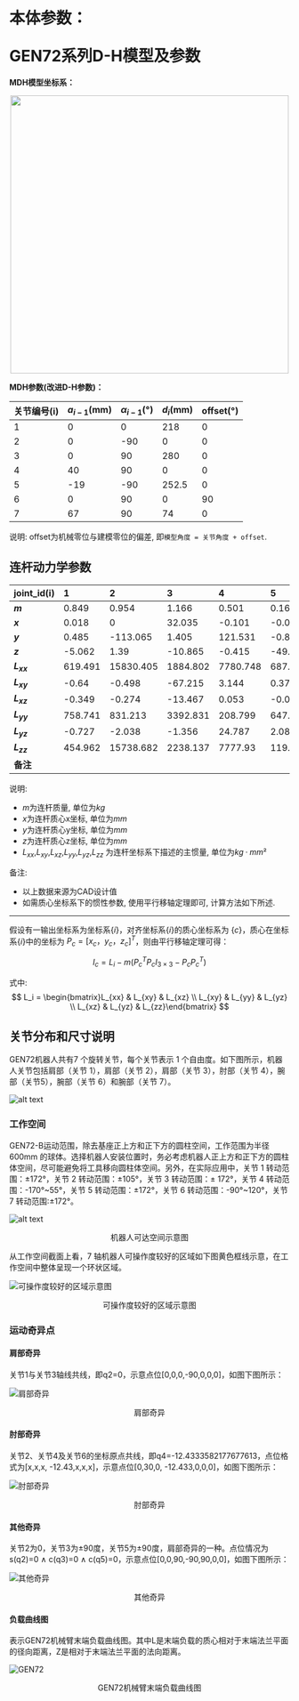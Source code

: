 # <p class="hidden">本体参数：</p>GEN72系列D-H模型及参数

**MDH模型坐标系：**

<div align="center"> <img src="../robotParameter/doc/GEN72.png" width = 500 /> </div>

**MDH参数(改进D-H参数)：**

|关节编号(i)|$a_{i-1}$(mm)|$\alpha_{i -1}$(°)|$d_i$(mm)|offset(°)|
|:--|:--|:--|:--|:--|
|   1   |   0   |   0   |  218   |  0  |
|   2   |   0   |   -90 |   0    |  0  |
|   3   |   0   |   90  |   280  |  0  |
|   4   |   40  |   90  |   0    |  0  |
|   5   |   -19 |   -90 |  252.5 |  0  |
|   6   |   0   |   90  |   0    |  90 |
|   7   |   67  |   90  |   74   |  0  |

说明: offset为机械零位与建模零位的偏差, 即`模型角度 = 关节角度 + offset`.

## 连杆动力学参数

|   joint_id(i)   |  1    |  2    |  3    |  4    |  5    |  6    |  7    |
|:--   |:--    |:--    |:--    |:--    |:--    |:--    |:--    |
| **$m$**       | 0.849  | 0.954  | 1.166  | 0.501  | 0.164  | 0.92   | 0     |
| **$x$**       | 0.018  | 0      | 32.035 | -0.101 | -0.012 | 33.677 | 0     |
| **$y$**       | 0.485  | -113.065| 1.405  | 121.531 | -0.835 | -24.499 | 0     |
| **$z$**       | -5.062 | 1.39   | -10.865 | -0.415 | -49.324 | -0.234 | 0     |
| **$L_{xx}$**  | 619.491  | 15830.405 | 1884.802 | 7780.748 | 687.831 | 1468.45 | 0     |
| **$L_{xy}$**  | -0.64   | -0.498 | -67.215 | 3.144  | 0.372  | 1506.848 | 0     |
| **$L_{xz}$**  | -0.349  | -0.274 | -13.467 | 0.053  | -0.062 | 14.523 | 0     |
| **$L_{yy}$**  | 758.741 | 831.213 | 3392.831 | 208.799 | 647.655 | 2422.923 | 0     |
| **$L_{yz}$**  | -0.727  | -2.038 | -1.356  | 24.787 | 2.089  | -10.309 | 0     |
| **$L_{zz}$**  | 454.962 | 15738.682 | 2238.137 | 7777.93 | 119.871 | 3549.823 | 0     |
| **备注**       |         |         |         |         |         |         |  |

说明:

- $m$为连杆质量, 单位为$kg$
- $x$为连杆质心x坐标, 单位为$mm$
- $y$为连杆质心y坐标, 单位为$mm$
- $z$为连杆质心z坐标, 单位为$mm$
- $L_{xx}$,$L_{xy}$,$L_{xz}$,$L_{yy}$,$L_{yz}$,$L_{zz}$ 为连杆坐标系下描述的主惯量, 单位为$kg·mm²$

备注:

- 以上数据来源为CAD设计值
- 如需质心坐标系下的惯性参数, 使用平行移轴定理即可, 计算方法如下所述.

---

假设有一输出坐标系为坐标系$\{i\}$，对齐坐标系$\{i\}$的质心坐标系为 $\{c\}$，质心在坐标系$\{i\}$中的坐标为 $P_c = [x_c  ，y_c， z_c]^T$，则由平行移轴定理可得：

$$I_c = L_i - m (P_{c}^{T}P_cI_{3×3} - P_cP_{c}^{T})$$

式中:
$$
L_i = \begin{bmatrix}L_{xx} & L_{xy} & L_{xz} \\ L_{xy} & L_{yy} & L_{yz} \\ L_{xz} & L_{yz} & L_{zz}\end{bmatrix}
$$

## 关节分布和尺寸说明

GEN72机器人共有7 个旋转关节，每个关节表示 1 个自由度。如下图所示，机器人关节包括肩部（关节 1），肩部（关节 2），肩部（关节 3），肘部（关节 4），腕部（关节5），腕部（关节 6）和腕部（关节 7）。

![alt text](<../robotParameter/doc/GEN_72_image1.png>)

### 工作空间

GEN72-B运动范围，除去基座正上方和正下方的圆柱空间，工作范围为半径 600mm 的球体。选择机器人安装位置时，务必考虑机器人正上方和正下方的圆柱体空间，尽可能避免将工具移向圆柱体空间。另外，在实际应用中，关节 1 转动范围：±172°，关节 2 转动范围：±105°，关节 3 转动范围：± 172°，关节 4 转动范围：-170°~55°，关节 5 转动范围：±172°，关节 6 转动范围：-90°~120°，关节 7 转动范围:±172°。

![alt text](<../robotParameter/doc/GEN_72_image2.png>)

<center>机器人可达空间示意图</center>

从工作空间截面上看，7 轴机器人可操作度较好的区域如下图黄色框线示意，在工作空间中整体呈现一个环状区域。

![可操作度较好的区域示意图](../robotParameter/doc/GEN_72_image3.png)

<center>可操作度较好的区域示意图</center>

### 运动奇异点

#### 肩部奇异

关节1与关节3轴线共线，即q2=0，示意点位[0,0,0,-90,0,0,0]，如图下图所示：

![肩部奇异](../robotParameter/doc/GEN_72_image4.png)

<center>肩部奇异</center>

#### 肘部奇异

关节2、关节4及关节6的坐标原点共线，即q4=-12.4333582177677613，点位格式为[x,x,x, -12.43,x,x,x]，示意点位[0,30,0, -12.433,0,0,0]，如图下图所示：

![肘部奇异](../robotParameter/doc/GEN_72_image5.png)

<center>肘部奇异</center>

#### 其他奇异

关节2为0，关节3为±90度，关节5为±90度，肩部奇异的一种。点位情况为s(q2)=0 ∧ c(q3)=0 ∧ c(q5)=0，示意点位[0,0,90,-90,90,0,0]，如图下图所示：

![其他奇异](../robotParameter/doc/GEN_72_image6.png)

<center>其他奇异</center>

#### 负载曲线图

表示GEN72机械臂末端负载曲线图。其中L是末端负载的质心相对于末端法兰平面的径向距离，Z是相对于末端法兰平面的法向距离。

![GEN72](../robotParameter/doc/GEN_72_image7.png)

<center>GEN72机械臂末端负载曲线图</center>
